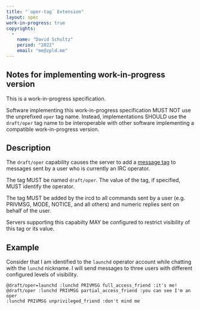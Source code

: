 ```yaml
---
title: "`oper-tag` Extension"
layout: spec
work-in-progress: true
copyrights:
  -
    name: "David Schultz"
    period: "2022"
    email: "me@zpld.me"
---
```


## Notes for implementing work-in-progress version

This is a work-in-progress specification.

Software implementing this work-in-progress specification MUST NOT use the
unprefixed `oper` tag name. Instead, implementations SHOULD use the
`draft/oper` tag name to be interoperable with other software
implementing a compatible work-in-progress version.

## Description

The `draft/oper` capability causes the server to add a [message tag][] to messages sent by a user who is currently an IRC operator.

The tag MUST be named `draft/oper`. The value of the tag, if specified, MUST identify the operator.

The tag MUST be added by the ircd to all commands sent by a user (e.g. PRIVMSG,
MODE, NOTICE, and all others) and numeric replies sent on behalf of the user.

Servers supporting this capabilty MAY be configured to restrict visibility of this tag or its value.

## Example

Consider that I am identified to the `launchd` operator account while chatting with the `lunchd` nickname. I will send messages to three users with different configured levels of visibility.

    @draft/oper=launchd :lunchd PRIVMSG full_access_friend :it's me!
    @draft/oper :lunchd PRIVMSG partial_access_friend :you can see I'm an oper
    :lunchd PRIVMSG unprivileged_friend :don't mind me

[message tag]: ../extensions/message-tags
